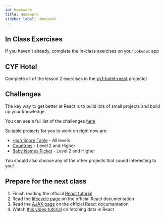 ```yaml
---
id: homework
title: Homework
sidebar_label: Homework
---
```


## In Class Exercises

If you haven't already, complete the in-class exercises on your `pokedex` app

## CYF Hotel

Complete all of the lesson 2 exercises in the [cyf-hotel-react](https://github.com/CodeYourFuture/cyf-hotel-react#lesson-1) projectct

## Challenges

The key way to get better at React is to build lots of small projects and build up your knowledge. 

You can see a full list of the challenges [here](https://github.com/CodeYourFuture/cyf-react-challenges/)

Suitable projects for you to work on right now are:

- [High Score Table](https://github.com/CodeYourFuture/cyf-react-challenges/tree/master/challenge-high-score-tables) - All levels
- [Countries](https://github.com/CodeYourFuture/cyf-react-challenges/tree/master/challenge-countries) - Level 2 and Higher
- [Baby Names Picket](https://github.com/CodeYourFuture/cyf-react-challenges/tree/master/challenge-baby-name-picker) - Level 2 and Higher

You should also choose any of the other projects that sound interesting to you!

## Prepare for the next class

1. Finish reading the official [React tutorial](https://reactjs.org/tutorial/tutorial.html)
2. Read the [lifecycle page](https://reactjs.org/docs/state-and-lifecycle.html) on the official React documentation
3. Read the [AJAX page](https://reactjs.org/docs/faq-ajax.html) on the official React documentation
4. Watch [this video tutorial](https://www.youtube.com/watch?v=TxqqrNfgTto) on fetching data in React
